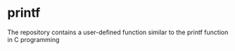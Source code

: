 # printf
The repository contains a user-defined function similar to the printf function in C programming
